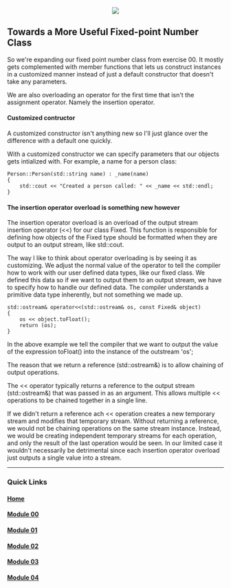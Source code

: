 <div align="center">
  <img src="https://i.imgur.com/9RRWFs4.png">
</div>

## Towards a More Useful Fixed-point Number Class
So we're expanding our fixed point number class from exercise 00. It mostly gets complemented with member functions that lets us construct instances in a customized manner instead of just a default constructor that doesn't take any parameters.

We are also overloading an operator for the first time that isn't the assignment operator. Namely the insertion operator.


#### Customized contructor
A customized constructor isn't anything new so I'll just glance over the difference with a default one quickly.

With a customized constructor we can specify parameters that our objects gets intialized with. For example, a name for a person class:

```
Person::Person(std::string name) : _name(name)
{
    std::cout << "Created a person called: " << _name << std::endl;
}
```

#### The insertion operator overload is something new however
The insertion operator overload is an overload of the output stream insertion operator (<<) for our class Fixed. This function is responsible for defining how objects of the Fixed type should be formatted when they are output to an output stream, like std::cout.  

The way I like to think about operator overloading is by seeing it as customizing. We adjust the normal value of the operator to tell the compiler how to work with our user defined data types, like our fixed class.
We defined this data so if we want to output them to an output stream, we have to specify how to handle our defined data. The compiler understands a primitive data type inherently, but not something we made up.

```
std::ostream& operator<<(std::ostream& os, const Fixed& object)
{
    os << object.toFloat();
    return (os);
}
```

In the above example we tell the compiler that we want to output the value of the expression toFloat() into the instance of the outstream 'os';  

The reason that we return a reference (std::ostream&) is to allow chaining of output operations.  

The << operator typically returns a reference to the output stream (std::ostream&) that was passed in as an argument. This allows multiple << operations to be chained together in a single line.  

If we didn't return a reference  ach << operation creates a new temporary stream and modifies that temporary stream. Without returning a reference, we would not be chaining operations on the same stream instance. Instead, we would be creating independent temporary streams for each operation, and only the result of the last operation would be seen. In our limited case it wouldn't necessarily be detrimental since each insertion operator overload just outputs a single value into a stream.


---
### Quick Links  

#### [Home](https://github.com/arommers/CPP_Modules)
#### [Module 00](https://github.com/arommers/CPP_Modules/tree/master/00)

#### [Module 01](https://github.com/arommers/CPP_Modules/tree/master/01)

#### [Module 02](https://github.com/arommers/CPP_Modules/tree/master/02)

#### [Module 03](https://github.com/arommers/CPP_Modules/tree/master/03)

#### [Module 04](https://github.com/arommers/CPP_Modules/tree/master/04)
